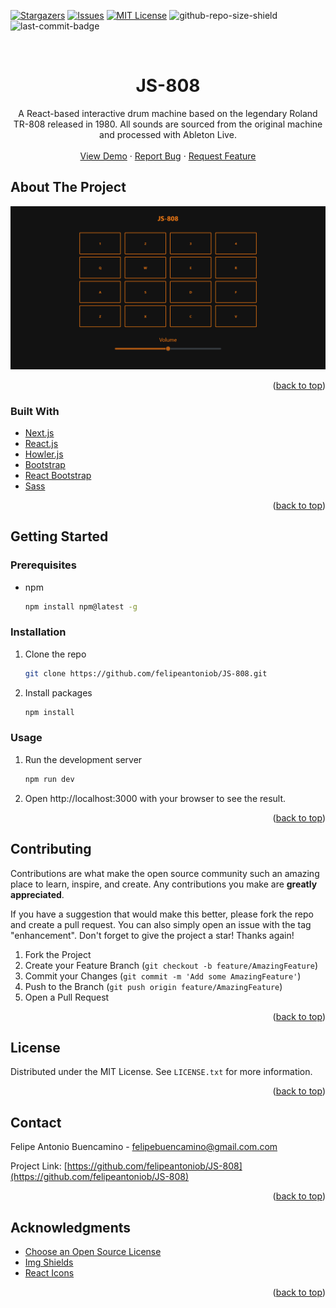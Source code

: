 <div id="top"></div>

<!-- PROJECT SHIELDS -->
<!--
*** I'm using markdown "reference style" links for readability.
*** Reference links are enclosed in brackets [ ] instead of parentheses ( ).
*** See the bottom of this document for the declaration of the reference variables
*** for contributors-url, forks-url, etc. This is an optional, concise syntax you may use.
*** https://www.markdownguide.org/basic-syntax/#reference-style-links
-->

[![Stargazers][stars-shield]][stars-url]
[![Issues][issues-shield]][issues-url]
[![MIT License][license-shield]][license-url]
![github-repo-size-shield]
![last-commit-badge]

<!-- PROJECT LOGO -->
<br />
<div align="center">

  <h1 align="center">JS-808</h1>

  <p align="center">
 A React-based interactive drum machine based on the legendary Roland TR-808 released in 1980. All sounds are sourced from the original machine and processed with Ableton Live.
 <br />
  <br />
     <a href="https://js-808.vercel.app/">View Demo</a>
    ·
    <a href="https://github.com/felipeantoniob/JS-808/issues">Report Bug</a>
    ·
    <a href="https://github.com/felipeantoniob/JS-808/issues">Request Feature</a>
  </p>
</div>

<!-- ABOUT THE PROJECT -->

## About The Project

[![JS-808 Screenshot][website-screenshot]](https://js-808.vercel.app)

<p align="right">(<a href="#top">back to top</a>)</p>

### Built With

- [Next.js](https://nextjs.org/)
- [React.js](https://reactjs.org/)
- [Howler.js](https://howlerjs.com/)
- [Bootstrap](https://getbootstrap.com/)
- [React Bootstrap](https://react-bootstrap.github.io/)
- [Sass](https://sass-lang.com/)

<p align="right">(<a href="#top">back to top</a>)</p>

<!-- GETTING STARTED -->

## Getting Started

### Prerequisites

- npm
  ```sh
  npm install npm@latest -g
  ```

### Installation

1. Clone the repo
   ```sh
   git clone https://github.com/felipeantoniob/JS-808.git
   ```
2. Install packages

   ```sh
   npm install
   ```

### Usage

1. Run the development server

   ```sh
   npm run dev
   ```

2. Open http://localhost:3000 with your browser to see the result.

<p align="right">(<a href="#top">back to top</a>)</p>

<!-- CONTRIBUTING -->

## Contributing

Contributions are what make the open source community such an amazing place to learn, inspire, and create. Any contributions you make are **greatly appreciated**.

If you have a suggestion that would make this better, please fork the repo and create a pull request. You can also simply open an issue with the tag "enhancement".
Don't forget to give the project a star! Thanks again!

1. Fork the Project
2. Create your Feature Branch (`git checkout -b feature/AmazingFeature`)
3. Commit your Changes (`git commit -m 'Add some AmazingFeature'`)
4. Push to the Branch (`git push origin feature/AmazingFeature`)
5. Open a Pull Request

<p align="right">(<a href="#top">back to top</a>)</p>

<!-- LICENSE -->

## License

Distributed under the MIT License. See `LICENSE.txt` for more information.

<p align="right">(<a href="#top">back to top</a>)</p>

<!-- CONTACT -->

## Contact

Felipe Antonio Buencamino - felipebuencamino@gmail.com.com

Project Link: [https://github.com/felipeantoniob/JS-808](https://github.com/felipeantoniob/JS-808)

<p align="right">(<a href="#top">back to top</a>)</p>

<!-- ACKNOWLEDGMENTS -->

## Acknowledgments

- [Choose an Open Source License](https://choosealicense.com)
- [Img Shields](https://shields.io)
- [React Icons](https://react-icons.github.io/react-icons/search)

<p align="right">(<a href="#top">back to top</a>)</p>

<!-- MARKDOWN LINKS & IMAGES -->
<!-- https://www.markdownguide.org/basic-syntax/#reference-style-links -->

[stars-shield]: https://img.shields.io/github/stars/felipeantoniob/JS-808.svg?style=for-the-badge
[stars-url]: https://github.com/felipeantoniob/JS-808/stargazers
[issues-shield]: https://img.shields.io/github/issues/felipeantoniob/JS-808.svg?style=for-the-badge
[issues-url]: https://github.com/felipeantoniob/JS-808/issues
[license-shield]: https://img.shields.io/github/license/felipeantoniob/JS-808?style=for-the-badge
[license-url]: https://github.com/felipeantoniob/JS-808/blob/master/LICENSE.txt
[github-repo-size-shield]: https://img.shields.io/github/repo-size/felipeantoniob/JS-808?style=for-the-badge
[last-commit-badge]: https://img.shields.io/github/last-commit/felipeantoniob/JS-808?style=for-the-badge
[website-screenshot]: /public/images/js_808_screenshot.png

